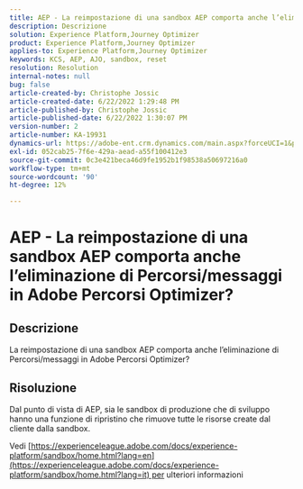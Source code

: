 ```yaml
---
title: AEP - La reimpostazione di una sandbox AEP comporta anche l’eliminazione di Percorsi/messaggi in Adobe Percorsi Optimizer?
description: Descrizione
solution: Experience Platform,Journey Optimizer
product: Experience Platform,Journey Optimizer
applies-to: Experience Platform,Journey Optimizer
keywords: KCS, AEP, AJO, sandbox, reset
resolution: Resolution
internal-notes: null
bug: false
article-created-by: Christophe Jossic
article-created-date: 6/22/2022 1:29:48 PM
article-published-by: Christophe Jossic
article-published-date: 6/22/2022 1:30:07 PM
version-number: 2
article-number: KA-19931
dynamics-url: https://adobe-ent.crm.dynamics.com/main.aspx?forceUCI=1&pagetype=entityrecord&etn=knowledgearticle&id=8cc5b95d-2ff2-ec11-bb3d-6045bd0158c7
exl-id: 052cab25-7f6e-429a-aead-a55f100412e3
source-git-commit: 0c3e421beca46d9fe1952b1f98538a50697216a0
workflow-type: tm+mt
source-wordcount: '90'
ht-degree: 12%

---
```


# AEP - La reimpostazione di una sandbox AEP comporta anche l’eliminazione di Percorsi/messaggi in Adobe Percorsi Optimizer?

## Descrizione

La reimpostazione di una sandbox AEP comporta anche l’eliminazione di Percorsi/messaggi in Adobe Percorsi Optimizer?

## Risoluzione

Dal punto di vista di AEP, sia le sandbox di produzione che di sviluppo hanno una funzione di ripristino che rimuove tutte le risorse create dal cliente dalla sandbox.

Vedi [https://experienceleague.adobe.com/docs/experience-platform/sandbox/home.html?lang=en](https://experienceleague.adobe.com/docs/experience-platform/sandbox/home.html?lang=it) per ulteriori informazioni
